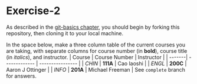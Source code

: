 # Exercise-2

As described in the [git-basics chapter](https://info201.github.io/git-basics.html), you should begin by forking this repository, then cloning it to your local machine.

In the space below, make a three column table of the current courses you are taking, with separate columns for course number (in **bold**), course title (in _italics_), and instructor.
| Course | Course Number | Instructor       |
| -------| ------------- | ---------------- |
| _CHIN_ |   **111A**    | Cao laoshi       |
| _ENGL_ |   **200C**    | Aaron J Ottinger |
| _INFO_ |   **201A**    | Michael Freeman  |
See `complete` branch for answers.
